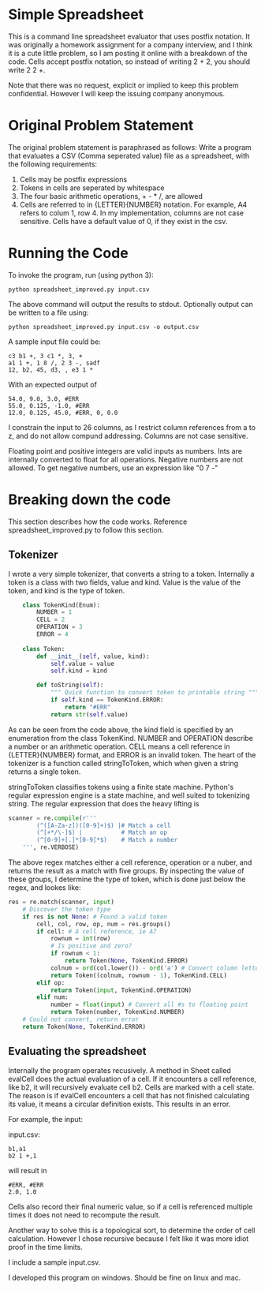 # Simple Spreadsheet

This is a command line spreadsheet evaluator that uses postfix notation.  It was originally a homework assignment for a company interview, and I think it is a cute little problem, so I am posting it online with a breakdown of the code.  Cells accept postfix notation, so instead of writing 2 + 2, you should write 2 2 +.

Note that there was no request, explicit or implied to keep this problem confidential.  However I will keep the issuing company anonymous.

# Original Problem Statement

The original problem statement is paraphrased as follows:
Write a program that evaluates a CSV (Comma seperated value) file as a spreadsheet, with the following requirements:
1. Cells may be postfix expressions
2. Tokens in cells are seperated by whitespace
3. The four basic arithmetic operations, + - * /, are allowed
4. Cells are referred to in {LETTER}{NUMBER} notation.  For example, A4 refers to colum 1, row 4.  In my implementation, columns are not case sensitive. Cells have a default value of 0, if they exist in the csv.

# Running the Code
To invoke the program, run (using python 3):

    python spreadsheet_improved.py input.csv
    
The above command will output the results to stdout.  Optionally output can be written to a file using:

    python spreadsheet_improved.py input.csv -o output.csv

A sample input file could be:

    c3 b1 +, 3 c1 *, 3, +
    a1 1 +, 1 8 /, 2 3 -, sadf
    12, b2, 45, d3, , e3 1 *
    
With an expected output of 

    54.0, 9.0, 3.0, #ERR
    55.0, 0.125, -1.0, #ERR
    12.0, 0.125, 45.0, #ERR, 0, 0.0


I constrain the input to 26 columns, as I restrict column references from a to z,
and do not allow compund addressing.  Columns are not case sensitive.

Floating point and positive integers are valid inputs as numbers.  Ints are
internally converted to float for all operations.  Negative numbers are not
allowed.  To get negative numbers, use an expression like "0 7 -"

# Breaking down the code

This section describes how the code works. Reference spreadsheet_improved.py to follow this section.

## Tokenizer

I wrote a very simple tokenizer, that converts a string to a token.  Internally a token is a class with two fields, value and kind.  Value is the value of the token, and kind is the type of token.

```python
    class TokenKind(Enum):
	    NUMBER = 1
	    CELL = 2
	    OPERATION = 3
	    ERROR = 4
    
    class Token:
	    def __init__(self, value, kind):
		    self.value = value
		    self.kind = kind

	    def toString(self):
		    """ Quick function to convert token to printable string """
		    if self.kind == TokenKind.ERROR:
		    	return "#ERR"
		    return str(self.value)
```
            
As can be seen from the code above, the kind field is specified by an enumeration from the class TokenKind.  NUMBER and OPERATION describe a number or an arithmetic operation.  CELL means a cell reference in {LETTER}{NUMBER} format, and ERROR is an invalid token.  The heart of the tokenizer is a function called stringToToken, which when given a string returns a single token.

stringToToken classifies tokens using a finite state machine.  Python's regular expression engine is a state machine, and well suited to tokenizing string.  The regular expression that does the heavy lifting is 

```python
scanner = re.compile(r'''
		(^([A-Za-z])([0-9]+)$) |# Match a cell
		(^[+*/\-]$)	|			# Match an op
		(^[0-9]+[.]*[0-9]*$)	# Match a number
	''', re.VERBOSE)
```
    
The above regex matches either a cell reference, operation or a nuber, and returns the result as a match with five groups.  By inspecting the value of these groups, I determine the type of token, which is done just below the regex, and lookes like:

```python
res = re.match(scanner, input)
	# Discover the token type
	if res is not None: # Found a valid token
		cell, col, row, op, num = res.groups()
		if cell: # A cell reference, ie A7
			rownum = int(row)
			# Is positive and zero?
			if rownum < 1:
				return Token(None, TokenKind.ERROR)
			colnum = ord(col.lower()) - ord('a') # Convert column letter to number
			return Token((colnum, rownum - 1), TokenKind.CELL)
		elif op:
			return Token(input, TokenKind.OPERATION)
		elif num:
			number = float(input) # Convert all #s to floating point
			return Token(number, TokenKind.NUMBER)
	# Could not convert, return error
	return Token(None, TokenKind.ERROR)
```

## Evaluating the spreadsheet

Internally the program operates recusively.  A method in Sheet called evalCell does the actual evaluation of a cell.  If it encounters a cell reference, like b2, it will recursively evaluate cell b2.  Cells are marked with a cell state.  The reason is if evalCell encounters a cell that has not finished calculating its value, it means a circular definition exists.  This results in an error.

For example, the input:

input.csv:

    b1,a1
    b2 1 +,1
    
will result in

    #ERR, #ERR
    2.0, 1.0

Cells also record their final numeric value, so if a cell is referenced multiple times it does not need to recompute the result.

Another way to solve this is a topological sort, to determine the order of cell calculation.  However I chose recursive because I felt like it was more idiot proof in the time limits.

I include a sample input.csv.

I developed this program on windows.  Should be fine on linux and mac.
